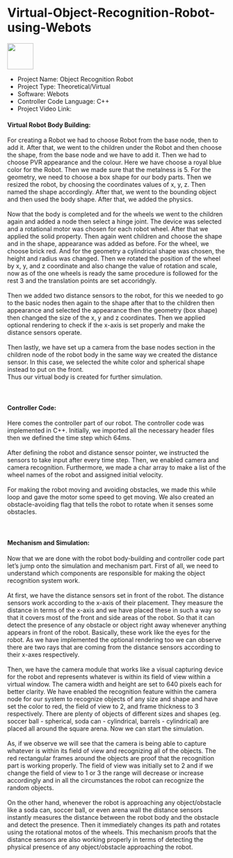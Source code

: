 # Virtual-Object-Recognition-Robot-using-Webots
<img src="https://www.google.com/url?sa=i&url=https%3A%2F%2Fwww.theconstructsim.com%2Fwp-content%2Fuploads%2F2015%2F10%2F%3FC%3DD%3BO%3DD&psig=AOvVaw3k_uoFiubtHMwE4aGAim0K&ust=1629546321959000&source=images&cd=vfe&ved=0CAsQjRxqFwoTCLDx1KHDv_ICFQAAAAAdAAAAABAV" style="height: 60px; width: 60px">

<ul>
<li>Project Name: Object Recognition Robot </li>
<li>Project Type: Theoretical/Virtual </li>
<li>Software: Webots </li>
<li>Controller Code Language: C++ </li>
<li>Project Video Link: </li>
</ul>


<h4>Virtual Robot Body Building: </h4>
For creating a Robot we had to choose Robot from the base node, then to add it. After
that, we went to the children under the Robot and then choose the shape, from the base
node and we have to add it. Then we had to choose PVR appearance and the colour. Here we have choose a royal blue color for the Robot. Then we made sure that the
metalness is 5. For the geometry, we need to choose a box shape for our body parts. Then we
resized the robot, by choosing the coordinates values of x, y, z. Then named the
shape accordingly. After that, we went to the bounding object and then used the body
shape. After that, we added the physics. <br> <br> 
Now that the body is completed and for the wheels we went to the children again and added a node then select a hinge joint. The device was selected and a rotational motor was chosen for each robot wheel. After that we applied the solid property. Then again went children and choose the shape and in the shape, appearance was added as before. For the wheel, we choose brick red. And for the geometry a cylindrical shape
was chosen, the height and radius was changed. Then we rotated
the position of the wheel by x, y, and z coordinate and also change the value of rotation and
scale, now as of the one wheels is ready the same procedure is followed for the rest 3 and the translation points are set accoridngly. <br><br> 
Then we added two distance sensors to the robot, for this we needed to go to the basic nodes then
again to the shape after that to the children then appearance and selected the appearance then the
geometry (box shape) then changed the size of the x, y and z coordinates. Then we
applied optional rendering to check if the x-axis is set properly and make the distance sensors
operate. <br> <br> 
Then lastly, we have set up a camera from the base nodes section in the children node of the
robot body in the same way we created the distance sensor. In this case, we selected the white
color and spherical shape instead to put on the front. <br>
Thus our virtual body is created for further simulation. <br> <br> <br> 

<h4>Controller Code: </h4>
Here comes the controller part of our robot. The controller code was implemented in
C++. Initially, we imported all the necessary header files then we defined the time step which
64ms. <br><br> 
After defining the robot and distance sensor pointer, we instructed the sensors to take input after
every time step. Then, we enabled camera and camera recognition.
Furthermore, we made a char array to make a list of the wheel names of the robot and assigned
initial velocity. <br><br> 
For making the robot moving and avoiding obstacles, we made this while loop and gave the
motor some speed to get moving. We also created an obstacle-avoiding flag that tells the robot
to rotate when it senses some obstacles. <br> <br><br> 

<h4>Mechanism and Simulation:</h4>
Now that we are done with the robot body-building and controller code part let’s jump onto the
simulation and mechanism part. First of all, we need to understand which components are
responsible for making the object recognition system work. <br> <br> 
At first, we have the distance sensors set in front of the robot. The distance sensors work
according to the x-axis of their placement. They measure the distance in terms of the x-axis and
we have placed these in such a way so that it covers most of the front and side areas of the robot.
So that it can detect the presence of any obstacle or object right away whenever anything appears
in front of the robot. Basically, these work like the eyes for the robot. As we have implemented
the optional rendering too we can observe there are two rays that are coming from the distance
sensors according to their x-axes respectively. <br><br> 
Then, we have the camera module that works like a visual capturing device for the robot and
represents whatever is within its field of view within a virtual window. The camera width and
height are set to 640 pixels each for better clarity. We have enabled the recognition feature within
the camera node for our system to recognize objects of any size and shape and have set the color
to red, the field of view to 2, and frame thickness to 3 respectively.
There are plenty of objects of different sizes and shapes (eg. soccer ball - spherical, soda can -
cylindrical, barrels - cylindrical) are placed all around the square arena. Now we can start the
simulation. <br> <br> 
As, if we observe we will see that the camera is being able to capture whatever is within its field
of view and recognizing all of the objects. The red rectangular frames around the objects are
proof that the recognition part is working properly. The field of view was initially set to 2 and if
we change the field of view to 1 or 3 the range will decrease or increase accordingly and in all
the circumstances the robot can recognize the random objects. <br> <br> 
On the other hand, whenever the robot is approaching any object/obstacle like a soda can, soccer
ball, or even arena wall the distance sensors instantly measures the distance between the robot
body and the obstacle and detect the presence. Then it immediately changes its path and rotates
using the rotational motos of the wheels. This mechanism proofs that the distance sensors are
also working properly in terms of detecting the physical presence of any object/obstacle
approaching the robot.
